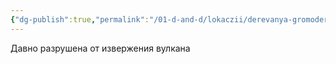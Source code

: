 ```yaml
---
{"dg-publish":true,"permalink":"/01-d-and-d/lokaczii/derevanya-gromoderevya/","created":"2024-11-09T09:06:49.830+03:00","updated":"2023-12-26T14:49:32.519+03:00"}
---
```



Давно разрушена от извержения вулкана